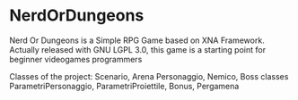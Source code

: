 # NerdOrDungeons
Nerd Or Dungeons is a Simple RPG Game based on XNA Framework. Actually released with GNU LGPL 3.0, 
this game is a starting point for beginner videogames programmers

Classes of the project:
Scenario, Arena
Personaggio, Nemico, Boss classes
ParametriPersonaggio, ParametriProiettile, Bonus, Pergamena

